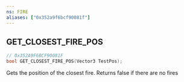 ```yaml
---
ns: FIRE
aliases: ["0x352a9f6bcf90081f"]
---
```

## GET_CLOSEST_FIRE_POS

```c
// 0x352A9F6BCF90081F
bool GET_CLOSEST_FIRE_POS(Vector3 TestPos);
```

Gets the position of the closest fire. Returns false if there are no fires

